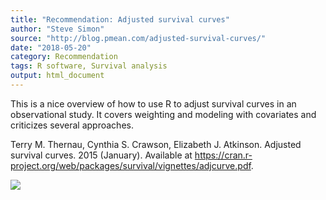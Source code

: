 ```yaml
---
title: "Recommendation: Adjusted survival curves"
author: "Steve Simon"
source: "http://blog.pmean.com/adjusted-survival-curves/"
date: "2018-05-20"
category: Recommendation
tags: R software, Survival analysis
output: html_document
---
```


This is a nice overview of how to use R to adjust survival curves in an
observational study. It covers weighting and modeling with covariates
and criticizes several approaches.

<!---More--->

Terry M. Thernau, Cynthia S. Crawson, Elizabeth J. Atkinson. Adjusted
survival curves. 2015 (January). Available at
<https://cran.r-project.org/web/packages/survival/vignettes/adjcurve.pdf>.

![](../../../web/images/adjusted-survival-curves01.png)




